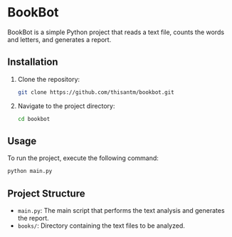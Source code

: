 # BookBot

BookBot is a simple Python project that reads a text file, counts the words and letters, and generates a report.

## Installation

1. Clone the repository:
    ```sh
    git clone https://github.com/thisantm/bookbot.git
    ```
2. Navigate to the project directory:
    ```sh
    cd bookbot
    ```

## Usage

To run the project, execute the following command:
```sh
python main.py
```

## Project Structure

- `main.py`: The main script that performs the text analysis and generates the report.
- `books/`: Directory containing the text files to be analyzed.

